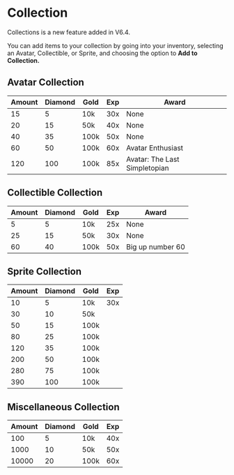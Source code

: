 # Collection  

Collections is a new feature added in V6.4.  

You can add items to your collection by going into your inventory, selecting an Avatar, Collectible, or Sprite, and choosing the option to **Add to Collection.**  

## Avatar Collection  

| Amount | Diamond | Gold  | Exp  | Award                          |  
| ------ | -------- | ----- | ---- | ------------------------------ |  
| 15     | 5        | 10k   | 30x  | None                           |  
| 20     | 15       | 50k   | 40x  | None                           |  
| 40     | 35       | 100k  | 50x  | None                           |  
| 60     | 50       | 100k  | 60x  | Avatar Enthusiast              |  
| 120    | 100      | 100k  | 85x  | Avatar: The Last Simpletopian  |  

## Collectible Collection  

| Amount | Diamond | Gold  | Exp  | Award              |  
| ------ | -------- | ----- | ---- | ------------------ |  
| 5      | 5        | 10k   | 25x  | None               |  
| 25     | 15       | 50k   | 30x  | None               |  
| 60     | 40       | 100k  | 50x  | Big up number 60   |  

## Sprite Collection  

| Amount | Diamond | Gold  | Exp  |  
| ------ | -------- | ----- | ---- |  
| 10     | 5        | 10k   | 30x  |  
| 30     | 10       | 50k   |      |  
| 50     | 15       | 100k  |      |  
| 80     | 25       | 100k  |      |  
| 120    | 35       | 100k  |      |  
| 200    | 50       | 100k  |      |  
| 280    | 75       | 100k  |      |  
| 390    | 100      | 100k  |      |  

## Miscellaneous Collection  

| Amount | Diamond | Gold  | Exp  |  
| ------ | -------- | ----- | ---- |  
| 100    | 5        | 10k   | 40x  |  
| 1000   | 10       | 50k   | 50x  |  
| 10000  | 20       | 100k  | 60x  |  
